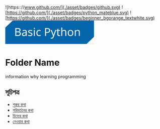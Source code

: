 ![https:://www.github.com/](./asset/badges/github.svg)
![https://github.com/](./asset/badges/python_mateblue.svg)
![https://github.com/](./asset/badges/beginner_bgorange_textwhite.svg)
![basic](./asset/badges/basic_python_bgcyan_textwhite_badge.svg)

Folder Name
===========
information why learning programming




সূচিপত্র
------------------
- [শুরুর কথা](./track_0/track_0.md)
- [পরিবর্তনের কথা](./track_1/track_1.md)
- [চিহ্নের কথা](./track_2/track_2.md)
- [নেওয়ার কথা](./track_3/track_3.md)